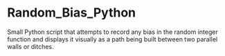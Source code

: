 # Random_Bias_Python
Small Python script that attempts to record any bias in the random integer function and displays it visually as a path being built between two parallel walls or ditches.